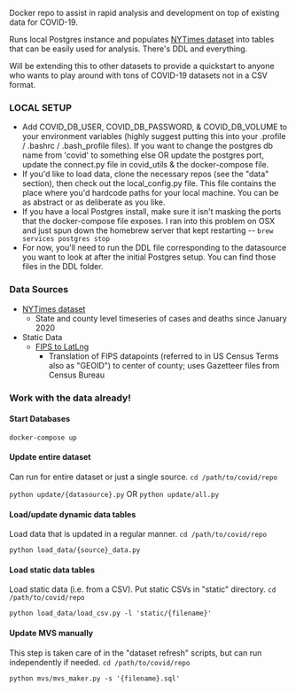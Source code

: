 Docker repo to assist in rapid analysis and development on top of existing data for COVID-19.

Runs local Postgres instance and populates [NYTimes dataset](https://github.com/nytimes/covid-19-data) into tables that
can be easily used for analysis. There's DDL and everything.

Will be extending this to other datasets to provide a quickstart to anyone who
wants to play around with tons of COVID-19 datasets not in a CSV format.

### LOCAL SETUP
- Add COVID_DB_USER, COVID_DB_PASSWORD, & COVID_DB_VOLUME to your environment variables
  (highly suggest putting this into your .profile / .bashrc / .bash_profile files).
  If you want to change the postgres db name from 'covid' to something else OR
  update the postgres port, update the connect.py file in covid_utils & the docker-compose file.
- If you'd like to load data, clone the necessary repos (see the "data" section),
then check out the local_config.py file. This file contains the place where you'd
hardcode paths for your local machine. You can be as abstract or as deliberate as you like.
- If you have a local Postgres install, make sure it isn't masking the ports that
the docker-compose file exposes. I ran into this problem on OSX and just spun down
the homebrew server that kept restarting -- `brew services postgres stop`
- For now, you'll need to run the DDL file corresponding to the datasource you want to look at after the initial
Postgres setup. You can find those files in the DDL folder.

### Data Sources
- [NYTimes dataset](https://github.com/nytimes/covid-19-data)
  - State and county level timeseries of cases and deaths since January 2020
- Static Data
  - [FIPS to LatLng](https://www2.census.gov/geo/docs/maps-data/data/gazetteer/2019_Gazetteer/2019_Gaz_counties_national.zip)
    - Translation of FIPS datapoints (referred to in US Census Terms also as "GEOID") to center of county; uses Gazetteer files from Census Bureau

### Work with the data already!
#### Start Databases
`docker-compose up`

#### Update entire dataset
Can run for entire dataset or just a single source.
`cd /path/to/covid/repo`

`python update/{datasource}.py`
OR
`python update/all.py`

#### Load/update dynamic data tables
Load data that is updated in a regular manner.
`cd /path/to/covid/repo`

`python load_data/{source}_data.py`

#### Load static data tables
Load static data (i.e. from a CSV). Put static CSVs in "static" directory.
`cd /path/to/covid/repo`

`python load_data/load_csv.py -l 'static/{filename}'`

#### Update MVS manually
This step is taken care of in the "dataset refresh" scripts, but can run independently if needed.
`cd /path/to/covid/repo`

`python mvs/mvs_maker.py -s '{filename}.sql'`
